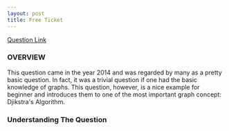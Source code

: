 ```yaml
---
layout: post
title: Free Ticket
---
```


[Question Link](https://www.codechef.com/INOIPRAC/problems/INOI1402)

### OVERVIEW

This question came in the year 2014 and was regarded by many as a pretty basic question. In fact, it was a trivial question if one had the basic knowledge of graphs. This question, however, is a nice example for beginner and introduces them to one of the most important graph concept: Djikstra's Algorithm.

### Understanding The Question

